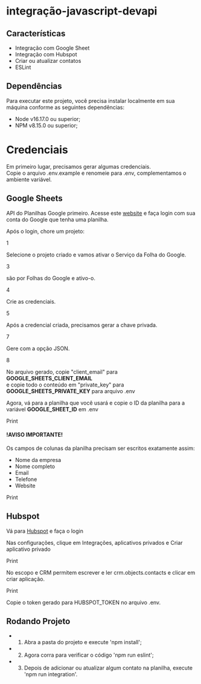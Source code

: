 # integração-javascript-devapi

## Características
- Integração com Google Sheet
- Integração com Hubspot
- Criar ou atualizar contatos
- ESLint

## Dependências
Para executar este projeto, você precisa instalar localmente em sua máquina conforme as seguintes dependências:
- Node v16.17.0 ou superior;
- NPM v8.15.0 ou superior;

# Credenciais
Em primeiro lugar, precisamos gerar algumas credenciais.<br>
Copie o arquivo .env.example e renomeie para .env, complementamos o ambiente variável.

## Google Sheets
API do Planilhas Google primeiro. Acesse este <a href="https://console.developers.google.com/" target="_blank">website</a> e faça login com sua conta do Google que tenha uma planilha.

Após o login, chore um projeto:

1

Selecione o projeto criado e vamos ativar o Serviço da Folha do Google.

3

são por Folhas do Google e ativo-o.

4

Crie as credenciais.

5

Após a credencial criada, precisamos gerar a chave privada.

7

Gere com a opção JSON.

8

No arquivo gerado, copie "client_email" para **GOOGLE_SHEETS_CLIENT_EMAIL**<br>
e copie todo o conteúdo em "private_key" para **GOOGLE_SHEETS_PRIVATE_KEY** para arquivo .env

Agora, vá para a planilha que você usará e copie o ID da planilha para a variável **GOOGLE_SHEET_ID** em .env

Print

#### !AVISO IMPORTANTE!
Os campos de colunas da planilha precisam ser escritos exatamente assim:

* Nome da empresa
* Nome completo
* Email
* Telefone
* Website

Print

## Hubspot
Vá para <a href="https://br.hubspot.com/" target="_blank">Hubspot</a> e faça o login

Nas configurações, clique em Integrações, aplicativos privados e Criar aplicativo privado

Print

No escopo e CRM permitem escrever e ler crm.objects.contacts e clicar em criar aplicação.

Print

Copie o token gerado para HUBSPOT_TOKEN no arquivo .env.

## Rodando Projeto
- 1. Abra a pasta do projeto e execute 'npm install';
- 2. Agora corra para verificar o código 'npm run eslint';
- 3. Depois de adicionar ou atualizar algum contato na planilha, execute 'npm run integration'.

